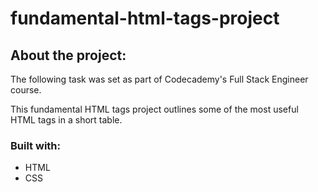 # fundamental-html-tags-project

## About the project:

The following task was set as part of Codecademy's Full Stack Engineer course.

This fundamental HTML tags project outlines some of the most useful HTML tags in a short table. 

### Built with:
* HTML
* CSS


